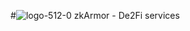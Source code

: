 
#![logo-512-0](https://github.com/user-attachments/assets/32f5ec8e-a8df-4c6a-bf65-c8c0ff243607)
 zkArmor - De2Fi services
